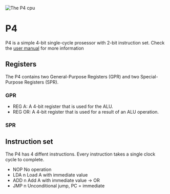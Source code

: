 ![The P4 cpu](https://github.com/Pepe-57/p4-cpu/blob/main/p4.jpg)
# P4
P4 is a simple 4-bit single-cycle prosessor with 2-bit instruction set. Check the [user manual](https://github.com/Pepe-57/p4-cpu/blob/main/P4_user_manual_en.pdf) for more information

## Registers
The P4 contains two General-Purpose Registers (GPR) and two Special-Purpose Registers (SPR).
### GPR
- REG A: A 4-bit register that is used for the ALU.
- REG OR: A 4-bit register that is used for a result of an ALU operation.
### SPR

## Instruction set
The P4 has 4 diffent instructions. Every instruction takes a single clock cycle to complete.
- NOP    No operation
- LDA n  Load A with immediate value
- ADD n  Add A with immediate value -> OR
- JMP n  Unconditional jump, PC = immediate
